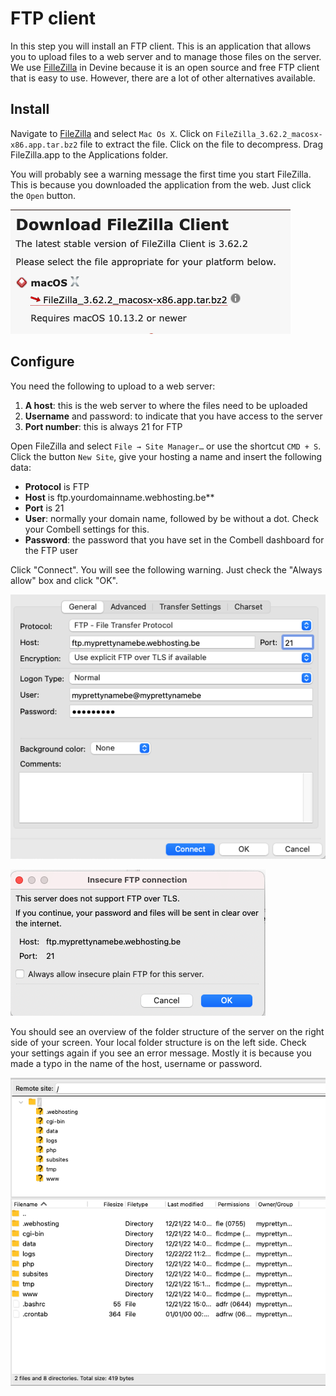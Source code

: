 # FTP client

In this step you will install an FTP client. This is an application that allows you to upload files to a web server and to manage those files on the server. We use [FilleZilla](https://filezilla-project.org/) in Devine because it is an open source and free FTP client that is easy to use. However, there are a lot of other alternatives available.

## Install

Navigate to [FileZilla](https://filezilla-project.org/download.php?show_all=1) and select `Mac Os X`. Click on  `FileZilla_3.62.2_macosx-x86.app.tar.bz2` file to extract the file. Click on the file to decompress. Drag FileZilla.app to the Applications folder.

You will probably see a warning message the first time you start FileZilla. This is because you downloaded the application from the web. Just click the `Open` button.

![FileZilla Download](/img/ftp/download.png)

## Configure

You need the following to upload to a web server:

1. **A host**: this is the web server to where the files need to be uploaded
2. **Username** and password: to indicate that you have access to the server
3. **Port number**: this is always 21 for FTP

Open FileZilla and select `File → Site Manager…`  or use the shortcut `CMD + S`.   Click the button `New Site`, give your hosting a name and insert the following data:

- **Protocol** is FTP
- **Host** is ftp.yourdomainname.webhosting.be**
- **Port** is 21
- **User**: normally your domain name, followed by be without a dot. Check your Combell settings for this.
- **Password**:
the password that you have set in the Combell dashboard for the FTP user

Click "Connect". You will see the following warning. Just check the "Always allow" box and click "OK".

![FileZilla Connect](/img/ftp/connect.png)

![FileZilla Insecure](/img/ftp/insecure.png)

You should see an overview of the folder structure of the server on the right side of your screen. Your local folder structure is on the left side.
Check your settings again if you see an error message. Mostly it is because you made a typo in the name of the host, username or password.

![FileZilla Files](/img/ftp/files.png)
